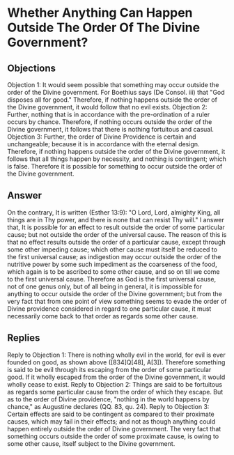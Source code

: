 # Whether Anything Can Happen Outside The Order Of The Divine Government?
## Objections
Objection 1: It would seem possible that something may occur outside the order of the Divine government. For Boethius says (De Consol. iii) that "God disposes all for good." Therefore, if nothing happens outside the order of the Divine government, it would follow that no evil exists.
Objection 2: Further, nothing that is in accordance with the pre-ordination of a ruler occurs by chance. Therefore, if nothing occurs outside the order of the Divine government, it follows that there is nothing fortuitous and casual.
Objection 3: Further, the order of Divine Providence is certain and unchangeable; because it is in accordance with the eternal design. Therefore, if nothing happens outside the order of the Divine government, it follows that all things happen by necessity, and nothing is contingent; which is false. Therefore it is possible for something to occur outside the order of the Divine government.
## Answer
On the contrary, It is written (Esther 13:9): "O Lord, Lord, almighty King, all things are in Thy power, and there is none that can resist Thy will."
I answer that, It is possible for an effect to result outside the order of some particular cause; but not outside the order of the universal cause. The reason of this is that no effect results outside the order of a particular cause, except through some other impeding cause; which other cause must itself be reduced to the first universal cause; as indigestion may occur outside the order of the nutritive power by some such impediment as the coarseness of the food, which again is to be ascribed to some other cause, and so on till we come to the first universal cause. Therefore as God is the first universal cause, not of one genus only, but of all being in general, it is impossible for anything to occur outside the order of the Divine government; but from the very fact that from one point of view something seems to evade the order of Divine providence considered in regard to one particular cause, it must necessarily come back to that order as regards some other cause.
## Replies
Reply to Objection 1: There is nothing wholly evil in the world, for evil is ever founded on good, as shown above ([834]Q[48], A[3]). Therefore something is said to be evil through its escaping from the order of some particular good. If it wholly escaped from the order of the Divine government, it would wholly cease to exist.
Reply to Objection 2: Things are said to be fortuitous as regards some particular cause from the order of which they escape. But as to the order of Divine providence, "nothing in the world happens by chance," as Augustine declares (QQ. 83, qu. 24).
Reply to Objection 3: Certain effects are said to be contingent as compared to their proximate causes, which may fail in their effects; and not as though anything could happen entirely outside the order of Divine government. The very fact that something occurs outside the order of some proximate cause, is owing to some other cause, itself subject to the Divine government.